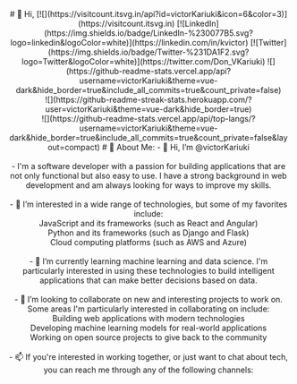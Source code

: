 <div style="text-align: center;">
# 👋 Hi, [![](https://visitcount.itsvg.in/api?id=victorKariuki&icon=6&color=3)](https://visitcount.itsvg.in)
[![LinkedIn](https://img.shields.io/badge/LinkedIn-%230077B5.svg?logo=linkedin&logoColor=white)](https://linkedin.com/in/kvictor) [![Twitter](https://img.shields.io/badge/Twitter-%231DA1F2.svg?logo=Twitter&logoColor=white)](https://twitter.com/Don_VKariuki) 
![](https://github-readme-stats.vercel.app/api?username=victorKariuki&theme=vue-dark&hide_border=true&include_all_commits=true&count_private=false)<br/>
![](https://github-readme-streak-stats.herokuapp.com/?user=victorKariuki&theme=vue-dark&hide_border=true)<br/>
![](https://github-readme-stats.vercel.app/api/top-langs/?username=victorKariuki&theme=vue-dark&hide_border=true&include_all_commits=true&count_private=false&layout=compact)
# 💫 About Me:
- 👋 Hi, I’m @victorKariuki<br><br>- I'm a software developer with a passion for building applications that are not only functional but also easy to use. I have a strong background in web development and am always looking for ways to improve my skills.<br><br>- 👀 I’m interested in a wide range of technologies, but some of my favorites include:<br>  JavaScript and its frameworks (such as React and Angular)<br>  Python and its frameworks (such as Django and Flask)<br>  Cloud computing platforms (such as AWS and Azure)<br>  <br>- 🌱 I’m currently learning machine learning and data science. I'm particularly interested in using these technologies to build intelligent applications that can make better decisions based on data.<br><br>- 💞️ I’m looking to collaborate on new and interesting projects to work on. Some areas I'm particularly interested in collaborating on include:<br>  Building web applications with modern technologies<br>  Developing machine learning models for real-world applications<br>  Working on open source projects to give back to the community<br>  <br>- 📫 If you're interested in working together, or just want to chat about tech, you can reach me through any of the following channels:<br><br>  
</div>
